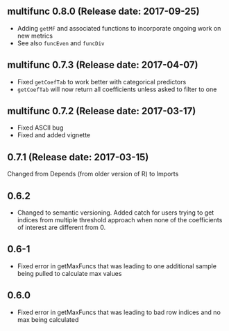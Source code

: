 ## multifunc 0.8.0 (Release date: 2017-09-25)
* Adding `getMF` and associated functions to incorporate ongoing work on new metrics
* See also `funcEven` and `funcDiv`


## multifunc 0.7.3 (Release date: 2017-04-07)
* Fixed `getCoefTab` to work better with categorical predictors
* `getCoefTab` will now return all coefficients unless asked to filter to one


## multifunc 0.7.2 (Release date: 2017-03-17)
* Fixed ASCII bug
* Fixed and added vignette


## 0.7.1 (Release date: 2017-03-15)
Changed from Depends (from older version of R) to Imports


## 0.6.2
* Changed to semantic versioning. Added catch for users trying to get indices from multiple threshold approach when none of the coefficients of interest are different from 0.


## 0.6-1
* Fixed error in getMaxFuncs that was leading to one additional sample being pulled to calculate max values

## 0.6.0
* Fixed error in getMaxFuncs that was leading to bad row indices and no max being calculated  
